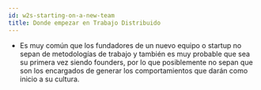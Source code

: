```yaml
---
id: w2s-starting-on-a-new-team
title: Donde empezar en Trabajo Distribuido
---
```


- Es muy común que los fundadores de un nuevo equipo o startup no sepan de metodologías de trabajo y también es muy probable que sea su primera vez siendo founders, por lo que posiblemente no sepan que son los encargados de generar los comportamientos que darán como inicio a su cultura.
